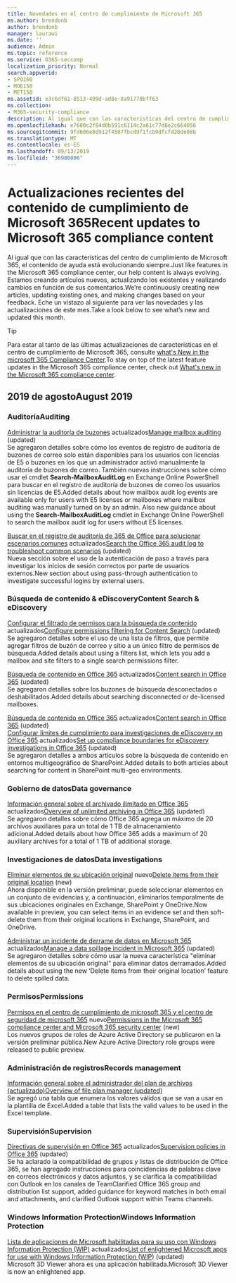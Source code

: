 ```yaml
---
title: Novedades en el centro de cumplimiento de Microsoft 365
ms.author: brendonb
author: brendonb
manager: laurawi
ms.date: ''
audience: Admin
ms.topic: reference
ms.service: O365-seccomp
localization_priority: Normal
search.appverid:
- SPO160
- MOE150
- MET150
ms.assetid: e3c6df61-8513-499d-ad8e-8a91770bff63
ms.collection:
- M365-security-compliance
description: Al igual que con las características del centro de cumplimiento de Microsoft 365, el contenido de ayuda está evolucionando siempre. Estamos creando artículos nuevos, actualizando los existentes y realizando cambios en función de sus comentarios. Descubra las novedades y las actualizaciones de este mes.
ms.openlocfilehash: e7600c2f84d0b591c6114c2a61c77d8e2c664056
ms.sourcegitcommit: 9fd606e8d912f4507fbcd9f1fcb9dfcfd20de08b
ms.translationtype: MT
ms.contentlocale: es-ES
ms.lasthandoff: 09/13/2019
ms.locfileid: "36980806"
---
```

# <a name="recent-updates-to-microsoft-365-compliance-content"></a><span data-ttu-id="f78d0-105">Actualizaciones recientes del contenido de cumplimiento de Microsoft 365</span><span class="sxs-lookup"><span data-stu-id="f78d0-105">Recent updates to Microsoft 365 compliance content</span></span>

<span data-ttu-id="f78d0-106">Al igual que con las características del centro de cumplimiento de Microsoft 365, el contenido de ayuda está evolucionando siempre.</span><span class="sxs-lookup"><span data-stu-id="f78d0-106">Just like features in the Microsoft 365 compliance center, our help content is always evolving.</span></span> <span data-ttu-id="f78d0-107">Estamos creando artículos nuevos, actualizando los existentes y realizando cambios en función de sus comentarios.</span><span class="sxs-lookup"><span data-stu-id="f78d0-107">We’re continuously creating new articles, updating existing ones, and making changes based on your feedback.</span></span> <span data-ttu-id="f78d0-108">Eche un vistazo al siguiente para ver las novedades y las actualizaciones de este mes.</span><span class="sxs-lookup"><span data-stu-id="f78d0-108">Take a look below to see what’s new and updated this month.</span></span>

> [!TIP]
> <span data-ttu-id="f78d0-109">Para estar al tanto de las últimas actualizaciones de características en el centro de cumplimiento de Microsoft 365, consulte [what's New in the microsoft 365 Compliance Center](whats-new.md).</span><span class="sxs-lookup"><span data-stu-id="f78d0-109">To stay on top of the latest feature updates in the Microsoft 365 compliance center, check out [What's new in the Microsoft 365 compliance center](whats-new.md).</span></span>

## <a name="august-2019"></a><span data-ttu-id="f78d0-110">2019 de agosto</span><span class="sxs-lookup"><span data-stu-id="f78d0-110">August 2019</span></span>

### <a name="auditing"></a><span data-ttu-id="f78d0-111">Auditoría</span><span class="sxs-lookup"><span data-stu-id="f78d0-111">Auditing</span></span>

<span data-ttu-id="f78d0-112">[Administrar la auditoría de buzones](enable-mailbox-auditing.md#more-information) actualizados</span><span class="sxs-lookup"><span data-stu-id="f78d0-112">[Manage mailbox auditing](enable-mailbox-auditing.md#more-information) (updated)</span></span><br><span data-ttu-id="f78d0-113">Se agregaron detalles sobre cómo los eventos de registro de auditoría de buzones de correo solo están disponibles para los usuarios con licencias de E5 o buzones en los que un administrador activó manualmente la auditoría de buzones de correo. También nuevas instrucciones sobre cómo usar el cmdlet **Search-MailboxAuditLog** en Exchange Online PowerShell para buscar en el registro de auditoría de buzones de correo los usuarios sin licencias de E5.</span><span class="sxs-lookup"><span data-stu-id="f78d0-113">Added details about how mailbox audit log events are available only for users with E5 licenses or mailboxes where mailbox auditing was manually turned on by an admin. Also new guidance about using the **Search-MailboxAuditLog** cmdlet in Exchange Online PowerShell to search the mailbox audit log for users without E5 licenses.</span></span>

<span data-ttu-id="f78d0-114">[Buscar en el registro de auditoría de 365 de Office para solucionar escenarios comunes](auditing-troubleshooting-scenarios.md#investigate-why-there-was-a-successful-login-by-a-user-outside-your-organization) actualizados</span><span class="sxs-lookup"><span data-stu-id="f78d0-114">[Search the Office 365 audit log to troubleshoot common scenarios](auditing-troubleshooting-scenarios.md#investigate-why-there-was-a-successful-login-by-a-user-outside-your-organization) (updated)</span></span><br><span data-ttu-id="f78d0-115">Nueva sección sobre el uso de la autenticación de paso a través para investigar los inicios de sesión correctos por parte de usuarios externos.</span><span class="sxs-lookup"><span data-stu-id="f78d0-115">New section about using pass-through authentication to investigate successful logins by external users.</span></span>

### <a name="content-search--ediscovery"></a><span data-ttu-id="f78d0-116">Búsqueda de contenido & eDiscovery</span><span class="sxs-lookup"><span data-stu-id="f78d0-116">Content Search & eDiscovery</span></span>

<span data-ttu-id="f78d0-117">[Configurar el filtrado de permisos para la búsqueda de contenido](permissions-filtering-for-content-search.md#using-a-filters-list-to-combine-filter-types) actualizados</span><span class="sxs-lookup"><span data-stu-id="f78d0-117">[Configure permissions filtering for Content Search](permissions-filtering-for-content-search.md#using-a-filters-list-to-combine-filter-types) (updated)</span></span><br><span data-ttu-id="f78d0-118">Se agregaron detalles sobre el uso de una lista de filtros, que permite agregar filtros de buzón de correo y sitio a un único filtro de permisos de búsqueda.</span><span class="sxs-lookup"><span data-stu-id="f78d0-118">Added details about using a filters list, which lets you add a mailbox and site filters to a single search permissions filter.</span></span>

<span data-ttu-id="f78d0-119">[Búsqueda de contenido en Office 365](content-search.md#searching-disconnected-or-de-licensed-mailboxes) actualizados</span><span class="sxs-lookup"><span data-stu-id="f78d0-119">[Content search in Office 365](content-search.md#searching-disconnected-or-de-licensed-mailboxes) (updated)</span></span><br><span data-ttu-id="f78d0-120">Se agregaron detalles sobre los buzones de búsqueda desconectados o deshabilitados.</span><span class="sxs-lookup"><span data-stu-id="f78d0-120">Added details about searching disconnected or de-licensed mailboxes.</span></span>

<span data-ttu-id="f78d0-121">[Búsqueda de contenido en Office 365](content-search.md#searching-for-content-in-a-sharepoint-multi-geo-environment) actualizados</span><span class="sxs-lookup"><span data-stu-id="f78d0-121">[Content search in Office 365](content-search.md#searching-for-content-in-a-sharepoint-multi-geo-environment) (updated)</span></span><br>
<span data-ttu-id="f78d0-122">[Configurar límites de cumplimiento para investigaciones de eDiscovery en Office 365](set-up-compliance-boundaries.md#searching-and-exporting-content-in-multi-geo-environments) actualizados</span><span class="sxs-lookup"><span data-stu-id="f78d0-122">[Set up compliance boundaries for eDiscovery investigations in Office 365](set-up-compliance-boundaries.md#searching-and-exporting-content-in-multi-geo-environments) (updated)</span></span><br><span data-ttu-id="f78d0-123">Se agregaron detalles a ambos artículos sobre la búsqueda de contenido en entornos multigeográfico de SharePoint.</span><span class="sxs-lookup"><span data-stu-id="f78d0-123">Added details to both articles about searching for content in SharePoint multi-geo environments.</span></span>

### <a name="data-governance"></a><span data-ttu-id="f78d0-124">Gobierno de datos</span><span class="sxs-lookup"><span data-stu-id="f78d0-124">Data governance</span></span>

<span data-ttu-id="f78d0-125">[Información general sobre el archivado ilimitado en Office 365](unlimited-archiving.md#how-auto-expanding-archiving-works) actualizados</span><span class="sxs-lookup"><span data-stu-id="f78d0-125">[Overview of unlimited archiving in Office 365](unlimited-archiving.md#how-auto-expanding-archiving-works) (updated)</span></span><br><span data-ttu-id="f78d0-126">Se agregaron detalles sobre cómo Office 365 agrega un máximo de 20 archivos auxiliares para un total de 1 TB de almacenamiento adicional.</span><span class="sxs-lookup"><span data-stu-id="f78d0-126">Added details about how Office 365 adds a maximum of 20 auxiliary archives for a total of 1 TB of additional storage.</span></span>

### <a name="data-investigations"></a><span data-ttu-id="f78d0-127">Investigaciones de datos</span><span class="sxs-lookup"><span data-stu-id="f78d0-127">Data investigations</span></span>

<span data-ttu-id="f78d0-128">[Eliminar elementos de su ubicación original](datainvestigations/delete-items-from-original-locations.md) nuevo</span><span class="sxs-lookup"><span data-stu-id="f78d0-128">[Delete items from their original location](datainvestigations/delete-items-from-original-locations.md) (new)</span></span><br><span data-ttu-id="f78d0-129">Ahora disponible en la versión preliminar, puede seleccionar elementos en un conjunto de evidencias y, a continuación, eliminarlos temporalmente de sus ubicaciones originales en Exchange, SharePoint y OneDrive.</span><span class="sxs-lookup"><span data-stu-id="f78d0-129">Now available in preview, you can select items in an evidence set and then soft-delete them from their original locations in Exchange, SharePoint, and OneDrive.</span></span>

<span data-ttu-id="f78d0-130">[Administrar un incidente de derrame de datos en Microsoft 365](datainvestigations/manage-data-spillage-incidents.md#step-4-delete-the-spilled-data) actualizados</span><span class="sxs-lookup"><span data-stu-id="f78d0-130">[Manage a data spillage incident in Microsoft 365](datainvestigations/manage-data-spillage-incidents.md#step-4-delete-the-spilled-data) (updated)</span></span><br><span data-ttu-id="f78d0-131">Se agregaron detalles sobre cómo usar la nueva característica "eliminar elementos de su ubicación original" para eliminar datos derramados.</span><span class="sxs-lookup"><span data-stu-id="f78d0-131">Added details about using the new ‘Delete items from their original location’ feature to delete spilled data.</span></span>

### <a name="permissions"></a><span data-ttu-id="f78d0-132">Permisos</span><span class="sxs-lookup"><span data-stu-id="f78d0-132">Permissions</span></span>

<span data-ttu-id="f78d0-133">[Permisos en el centro de cumplimiento de microsoft 365 y el centro de seguridad de microsoft 365](permissions-microsoft-365-compliance-security.md) nuevo</span><span class="sxs-lookup"><span data-stu-id="f78d0-133">[Permissions in the Microsoft 365 compliance center and Microsoft 365 security center](permissions-microsoft-365-compliance-security.md) (new)</span></span><br><span data-ttu-id="f78d0-134">Los nuevos grupos de roles de Azure Active Directory se publicaron en la versión preliminar pública.</span><span class="sxs-lookup"><span data-stu-id="f78d0-134">New Azure Active Directory role groups were released to public preview.</span></span>

### <a name="records-management"></a><span data-ttu-id="f78d0-135">Administración de registros</span><span class="sxs-lookup"><span data-stu-id="f78d0-135">Records management</span></span>

[<span data-ttu-id="f78d0-136">Información general sobre el administrador del plan de archivos (actualizado)</span><span class="sxs-lookup"><span data-stu-id="f78d0-136">Overview of file plan manager (updated)</span></span>](file-plan-manager.md#export-all-existing-retention-labels-to-analyze-andor-perform-offline-reviews)<br><span data-ttu-id="f78d0-137">Se agregó una tabla que enumera los valores válidos que se van a usar en la plantilla de Excel.</span><span class="sxs-lookup"><span data-stu-id="f78d0-137">Added a table that lists the valid values to be used in the Excel template.</span></span>

### <a name="supervision"></a><span data-ttu-id="f78d0-138">Supervisión</span><span class="sxs-lookup"><span data-stu-id="f78d0-138">Supervision</span></span>

<span data-ttu-id="f78d0-139">[Directivas de supervisión en Office 365](supervision-policies.md) actualizados</span><span class="sxs-lookup"><span data-stu-id="f78d0-139">[Supervision policies in Office 365](supervision-policies.md) (updated)</span></span><br><span data-ttu-id="f78d0-140">Se ha aclarado la compatibilidad de grupos y listas de distribución de Office 365, se han agregado instrucciones para coincidencias de palabras clave en correos electrónicos y datos adjuntos, y se clarifica la compatibilidad con Outlook en los canales de Team</span><span class="sxs-lookup"><span data-stu-id="f78d0-140">Clarified Office 365 group and distribution list support, added guidance for keyword matches in both email and attachments, and clarified Outlook support within Teams channels.</span></span>

### <a name="windows-information-protection"></a><span data-ttu-id="f78d0-141">Windows Information Protection</span><span class="sxs-lookup"><span data-stu-id="f78d0-141">Windows Information Protection</span></span>

<span data-ttu-id="f78d0-142">[Lista de aplicaciones de Microsoft habilitadas para su uso con Windows Information Protection (WIP)](https://docs.microsoft.com/windows/security/information-protection/windows-information-protection/enlightened-microsoft-apps-and-wip) actualizados</span><span class="sxs-lookup"><span data-stu-id="f78d0-142">[List of enlightened Microsoft apps for use with Windows Information Protection (WIP)](https://docs.microsoft.com/windows/security/information-protection/windows-information-protection/enlightened-microsoft-apps-and-wip) (updated)</span></span> <br><span data-ttu-id="f78d0-143">Microsoft 3D Viewer ahora es una aplicación habilitada.</span><span class="sxs-lookup"><span data-stu-id="f78d0-143">Microsoft 3D Viewer is now an enlightened app.</span></span>
